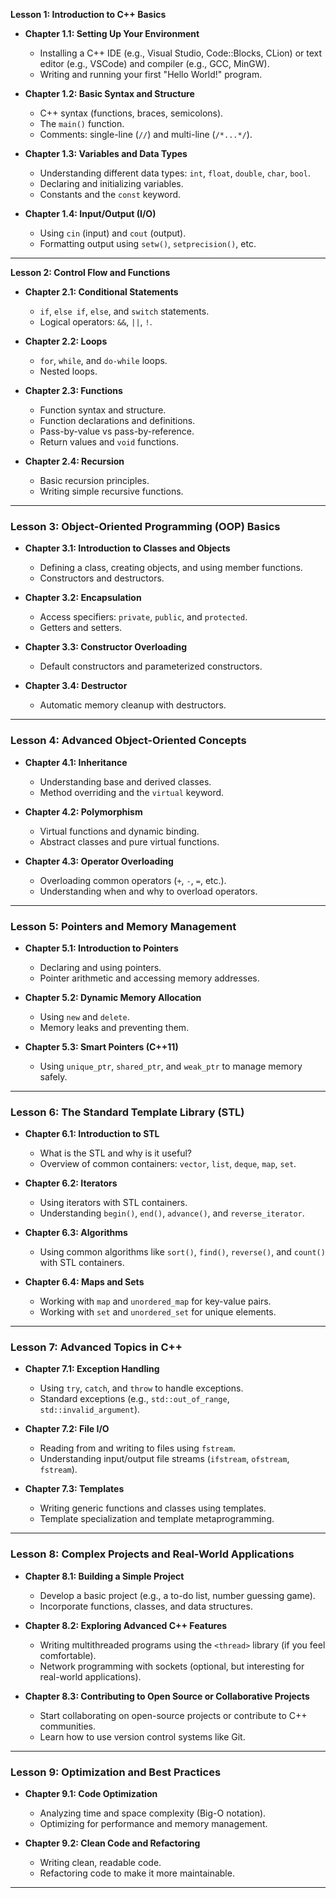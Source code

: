 **Lesson 1: Introduction to C++ Basics**

- **Chapter 1.1: Setting Up Your Environment**

  - Installing a C++ IDE (e.g., Visual Studio, Code::Blocks, CLion) or text editor (e.g., VSCode) and compiler (e.g., GCC, MinGW).
  - Writing and running your first "Hello World!" program.

- **Chapter 1.2: Basic Syntax and Structure**

  - C++ syntax (functions, braces, semicolons).
  - The `main()` function.
  - Comments: single-line (`//`) and multi-line (`/*...*/`).

- **Chapter 1.3: Variables and Data Types**

  - Understanding different data types: `int`, `float`, `double`, `char`, `bool`.
  - Declaring and initializing variables.
  - Constants and the `const` keyword.

- **Chapter 1.4: Input/Output (I/O)**
  - Using `cin` (input) and `cout` (output).
  - Formatting output using `setw()`, `setprecision()`, etc.

---

**Lesson 2: Control Flow and Functions**

- **Chapter 2.1: Conditional Statements**

  - `if`, `else if`, `else`, and `switch` statements.
  - Logical operators: `&&`, `||`, `!`.

- **Chapter 2.2: Loops**

  - `for`, `while`, and `do-while` loops.
  - Nested loops.

- **Chapter 2.3: Functions**

  - Function syntax and structure.
  - Function declarations and definitions.
  - Pass-by-value vs pass-by-reference.
  - Return values and `void` functions.

- **Chapter 2.4: Recursion**
  - Basic recursion principles.
  - Writing simple recursive functions.

---

### **Lesson 3: Object-Oriented Programming (OOP) Basics**

- **Chapter 3.1: Introduction to Classes and Objects**

  - Defining a class, creating objects, and using member functions.
  - Constructors and destructors.

- **Chapter 3.2: Encapsulation**

  - Access specifiers: `private`, `public`, and `protected`.
  - Getters and setters.

- **Chapter 3.3: Constructor Overloading**

  - Default constructors and parameterized constructors.

- **Chapter 3.4: Destructor**
  - Automatic memory cleanup with destructors.

---

### **Lesson 4: Advanced Object-Oriented Concepts**

- **Chapter 4.1: Inheritance**

  - Understanding base and derived classes.
  - Method overriding and the `virtual` keyword.

- **Chapter 4.2: Polymorphism**

  - Virtual functions and dynamic binding.
  - Abstract classes and pure virtual functions.

- **Chapter 4.3: Operator Overloading**
  - Overloading common operators (`+`, `-`, `=`, etc.).
  - Understanding when and why to overload operators.

---

### **Lesson 5: Pointers and Memory Management**

- **Chapter 5.1: Introduction to Pointers**

  - Declaring and using pointers.
  - Pointer arithmetic and accessing memory addresses.

- **Chapter 5.2: Dynamic Memory Allocation**

  - Using `new` and `delete`.
  - Memory leaks and preventing them.

- **Chapter 5.3: Smart Pointers (C++11)**
  - Using `unique_ptr`, `shared_ptr`, and `weak_ptr` to manage memory safely.

---

### **Lesson 6: The Standard Template Library (STL)**

- **Chapter 6.1: Introduction to STL**

  - What is the STL and why is it useful?
  - Overview of common containers: `vector`, `list`, `deque`, `map`, `set`.

- **Chapter 6.2: Iterators**

  - Using iterators with STL containers.
  - Understanding `begin()`, `end()`, `advance()`, and `reverse_iterator`.

- **Chapter 6.3: Algorithms**

  - Using common algorithms like `sort()`, `find()`, `reverse()`, and `count()` with STL containers.

- **Chapter 6.4: Maps and Sets**
  - Working with `map` and `unordered_map` for key-value pairs.
  - Working with `set` and `unordered_set` for unique elements.

---

### **Lesson 7: Advanced Topics in C++**

- **Chapter 7.1: Exception Handling**

  - Using `try`, `catch`, and `throw` to handle exceptions.
  - Standard exceptions (e.g., `std::out_of_range`, `std::invalid_argument`).

- **Chapter 7.2: File I/O**

  - Reading from and writing to files using `fstream`.
  - Understanding input/output file streams (`ifstream`, `ofstream`, `fstream`).

- **Chapter 7.3: Templates**
  - Writing generic functions and classes using templates.
  - Template specialization and template metaprogramming.

---

### **Lesson 8: Complex Projects and Real-World Applications**

- **Chapter 8.1: Building a Simple Project**

  - Develop a basic project (e.g., a to-do list, number guessing game).
  - Incorporate functions, classes, and data structures.

- **Chapter 8.2: Exploring Advanced C++ Features**

  - Writing multithreaded programs using the `<thread>` library (if you feel comfortable).
  - Network programming with sockets (optional, but interesting for real-world applications).

- **Chapter 8.3: Contributing to Open Source or Collaborative Projects**
  - Start collaborating on open-source projects or contribute to C++ communities.
  - Learn how to use version control systems like Git.

---

### **Lesson 9: Optimization and Best Practices**

- **Chapter 9.1: Code Optimization**

  - Analyzing time and space complexity (Big-O notation).
  - Optimizing for performance and memory management.

- **Chapter 9.2: Clean Code and Refactoring**
  - Writing clean, readable code.
  - Refactoring code to make it more maintainable.

---
